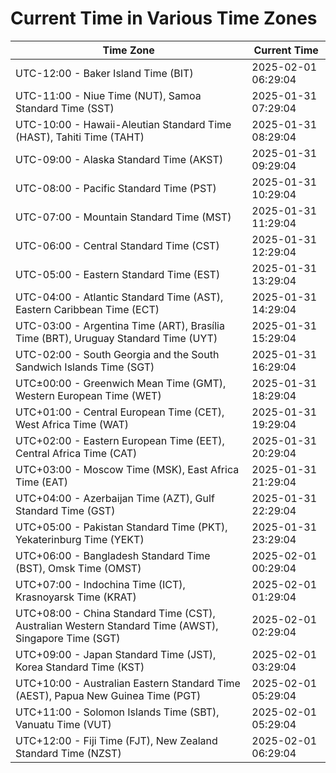 # Current Time in Various Time Zones

| Time Zone | Current Time |
|-----------|--------------|
| UTC-12:00 - Baker Island Time (BIT) | 2025-02-01 06:29:04 |
| UTC-11:00 - Niue Time (NUT), Samoa Standard Time (SST) | 2025-01-31 07:29:04 |
| UTC-10:00 - Hawaii-Aleutian Standard Time (HAST), Tahiti Time (TAHT) | 2025-01-31 08:29:04 |
| UTC-09:00 - Alaska Standard Time (AKST) | 2025-01-31 09:29:04 |
| UTC-08:00 - Pacific Standard Time (PST) | 2025-01-31 10:29:04 |
| UTC-07:00 - Mountain Standard Time (MST) | 2025-01-31 11:29:04 |
| UTC-06:00 - Central Standard Time (CST) | 2025-01-31 12:29:04 |
| UTC-05:00 - Eastern Standard Time (EST) | 2025-01-31 13:29:04 |
| UTC-04:00 - Atlantic Standard Time (AST), Eastern Caribbean Time (ECT) | 2025-01-31 14:29:04 |
| UTC-03:00 - Argentina Time (ART), Brasília Time (BRT), Uruguay Standard Time (UYT) | 2025-01-31 15:29:04 |
| UTC-02:00 - South Georgia and the South Sandwich Islands Time (SGT) | 2025-01-31 16:29:04 |
| UTC±00:00 - Greenwich Mean Time (GMT), Western European Time (WET) | 2025-01-31 18:29:04 |
| UTC+01:00 - Central European Time (CET), West Africa Time (WAT) | 2025-01-31 19:29:04 |
| UTC+02:00 - Eastern European Time (EET), Central Africa Time (CAT) | 2025-01-31 20:29:04 |
| UTC+03:00 - Moscow Time (MSK), East Africa Time (EAT) | 2025-01-31 21:29:04 |
| UTC+04:00 - Azerbaijan Time (AZT), Gulf Standard Time (GST) | 2025-01-31 22:29:04 |
| UTC+05:00 - Pakistan Standard Time (PKT), Yekaterinburg Time (YEKT) | 2025-01-31 23:29:04 |
| UTC+06:00 - Bangladesh Standard Time (BST), Omsk Time (OMST) | 2025-02-01 00:29:04 |
| UTC+07:00 - Indochina Time (ICT), Krasnoyarsk Time (KRAT) | 2025-02-01 01:29:04 |
| UTC+08:00 - China Standard Time (CST), Australian Western Standard Time (AWST), Singapore Time (SGT) | 2025-02-01 02:29:04 |
| UTC+09:00 - Japan Standard Time (JST), Korea Standard Time (KST) | 2025-02-01 03:29:04 |
| UTC+10:00 - Australian Eastern Standard Time (AEST), Papua New Guinea Time (PGT) | 2025-02-01 05:29:04 |
| UTC+11:00 - Solomon Islands Time (SBT), Vanuatu Time (VUT) | 2025-02-01 05:29:04 |
| UTC+12:00 - Fiji Time (FJT), New Zealand Standard Time (NZST) | 2025-02-01 06:29:04 |
